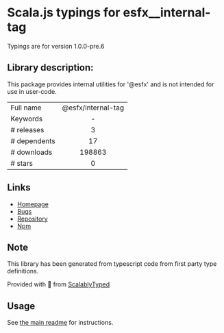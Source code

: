 
# Scala.js typings for esfx__internal-tag

Typings are for version 1.0.0-pre.6

## Library description:
This package provides internal utilities for &#39;@esfx&#39; and is not intended for use in user-code.

|                    |                 |
| ------------------ | :-------------: |
| Full name          | @esfx/internal-tag |
| Keywords           | - |
| # releases         | 3 |
| # dependents       | 17 |
| # downloads        | 198863 |
| # stars            | 0 |

## Links
- [Homepage](https://github.com/esfx/esfx#readme)
- [Bugs](https://github.com/esfx/esfx/issues)
- [Repository](https://github.com/esfx/esfx)
- [Npm](https://www.npmjs.com/package/%40esfx%2Finternal-tag)
    


## Note
This library has been generated from typescript code from first party type definitions.

Provided with :purple_heart: from [ScalablyTyped](https://github.com/oyvindberg/ScalablyTyped)

## Usage
See [the main readme](../../readme.md) for instructions.


